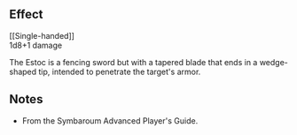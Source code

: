 ## Effect
[[Single-handed]]<br>1d8+1 damage

The Estoc is a fencing sword but with a tapered blade that ends in a wedge-shaped tip, intended to penetrate the target's armor.
## Notes
* From the Symbaroum Advanced Player's Guide.
